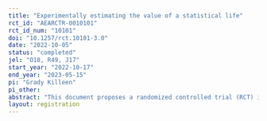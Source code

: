 ```yaml
---
title: "Experimentally estimating the value of a statistical life"
rct_id: "AEARCTR-0010101"
rct_id_num: "10101"
doi: "10.1257/rct.10101-3.0"
date: "2022-10-05"
status: "completed"
jel: "O18, R49, J17"
start_year: "2022-10-17"
end_year: "2023-05-15"
pi: "Grady Killeen"
pi_other:
abstract: "This document proposes a randomized controlled trial (RCT) in Nairobi, Kenya to estimate the value of a statistical life (VSL). Previous work has relied on observational evidence from settings such as transportation or employment decisions to bound individuals' price elasticity of demand for reductions in mortality risk. These approaches assume that individuals have unbiased information about mortality risk, and then use objectively measured risks to estimate demand models. This study first aims to investigate the possibility that individuals have systematically biased beliefs about risk. Second, we aim to generate experimental variation to estimate VSL. We plan to implement this experiment in the context of demand for motorcycle helmets. "
layout: registration
---
```


